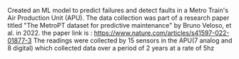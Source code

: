 Created an ML model to predict failures and detect faults in a Metro Train's Air Production Unit (APU). The data collection was part of a research paper titled "The MetroPT dataset for predictive maintenance" by Bruno Veloso, et al. in 2022. the paper link is : 
https://www.nature.com/articles/s41597-022-01877-3
The readings were collected by 15 sensors in the APU(7 analog and 8 digital) which collected data over a period of 2 years at a rate of 5hz
